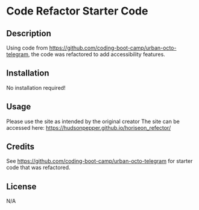 # Code Refactor Starter Code

## Description
Using code from https://github.com/coding-boot-camp/urban-octo-telegram, the code was refactored to add accessibility features. 

## Installation
No installation required!

## Usage
Please use the site as intended by the original creator
The site can be accessed here: https://hudsonpepper.github.io/horiseon_refector/


## Credits
See https://github.com/coding-boot-camp/urban-octo-telegram for starter code that was refactored. 

## License
N/A